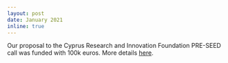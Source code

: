 ```yaml
---
layout: post
date: January 2021
inline: true
---
```


Our proposal to the Cyprus Research and Innovation Foundation PRE-SEED call was funded with 100k euros. More details [here](https://mindxs.com/).
